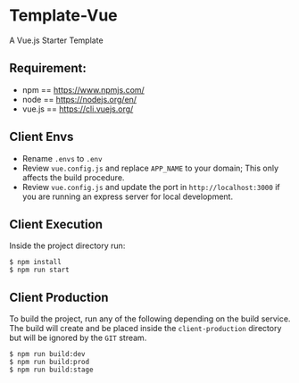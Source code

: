 # Template-Vue
A Vue.js Starter Template

## Requirement:
* npm == https://www.npmjs.com/
* node == https://nodejs.org/en/
* vue.js == https://cli.vuejs.org/

## Client Envs
* Rename `.envs` to `.env`
* Review  `vue.config.js` and replace `APP_NAME` to your domain; This only affects the build procedure.
* Review  `vue.config.js` and update the port in `http://localhost:3000` if you are running an express server for local development. 

## Client Execution
Inside the project directory run:
```console
$ npm install
$ npm run start 
```

## Client Production
To build the project, run any of the following depending on the build service. The build will create and be placed inside the `client-production` directory but will be ignored by the `GIT` stream. 
```console
$ npm run build:dev
$ npm run build:prod
$ npm run build:stage
```
